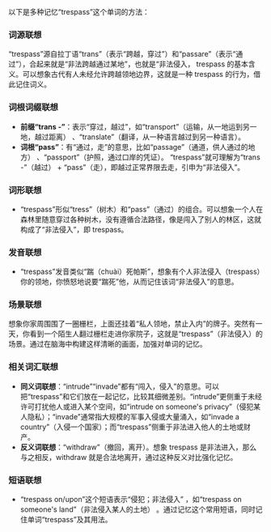 以下是多种记忆“trespass”这个单词的方法：

### 词源联想
“trespass”源自拉丁语“trans”（表示“跨越，穿过”）和“passare”（表示“通过”），合起来就是“非法跨越通过某地”，也就是“非法侵入， trespass 的基本含义。可以想象古代有人未经允许跨越领地边界，这就是一种 trespass 的行为，借此记住词义。

### 词根词缀联想
 - **前缀“trans -”**：表示“穿过，越过”，如“transport”（运输，从一地运到另一地，越过距离） 、“translate”（翻译，从一种语言越过到另一种语言）。
 - **词根“pass”**：有“通过，走”的意思，比如“passage”（通道，供人通过的地方） 、“passport”（护照，通过口岸的凭证）。
“trespass”就可理解为“trans -”（越过） + “pass”（走），即越过正常界限去走，引申为“非法侵入”。

### 词形联想
 - “trespass”形似“tress”（树木）和“pass”（通过）的组合。可以想象一个人在森林里随意穿过各种树木，没有遵循合法路径，像是闯入了别人的林区，这就构成了“非法侵入”，即 trespass。

### 发音联想
 - “trespass”发音类似“踹（chuài）死帕斯”，想象有个人非法侵入（trespass）你的领地，你愤怒地说要“踹死”他，从而记住该词“非法侵入”的意思。

### 场景联想
想象你家周围围了一圈栅栏，上面还挂着“私人领地，禁止入内”的牌子。突然有一天，你看到一个陌生人翻过栅栏走进你家院子，这就是“trespass”（非法侵入）的场景。通过在脑海中构建这样清晰的画面，加强对单词的记忆。

### 相关词汇联想
 - **同义词联想**：“intrude”“invade”都有“闯入，侵入”的意思。可以把“trespass”和它们放在一起记忆，比较其细微差别。“intrude”更侧重于未经许可打扰他人或进入某个空间，如“intrude on someone's privacy”（侵犯某人隐私）；“invade”通常指大规模的军事入侵或大量涌入，如“invade a country”（入侵一个国家）；而“trespass”侧重于非法进入他人的土地或财产。
 - **反义词联想**：“withdraw”（撤回，离开）。想象 trespass 是非法进入，那么与之相反，withdraw 就是合法地离开，通过这种反义对比强化记忆。

### 短语联想
 - “trespass on/upon”这个短语表示“侵犯；非法侵入” ，如“trespass on someone's land”（非法侵入某人的土地） 。通过记忆这个常用短语，同时记住单词“trespass”及其用法。 